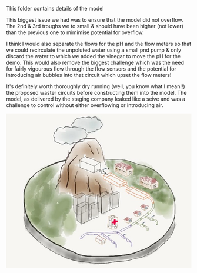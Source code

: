 This folder contains details of the model

This biggest issue we had was to ensure that the model did not overflow.  The 2nd & 3rd troughs we to small & should have been higher (not lower) than the previous one to mimimise potential for overflow.

I think I would also separate the flows for the pH and the flow meters so that we could recirculate the unpoluted water using a small pnd pump & only discard the water to which we added the vinegar to move the pH for the demo.  This would also remove the biggest challenge which was the need for fairly vigourous flow through the flow sensors and the potential for introducing air bubbles into that circuit which upset the flow meters!

It's definitely worth thoroughly dry running (well, you know what I mean!!) the proposed waster circuits before constructing them into the model.  The model, as delivered by the staging company leaked like a seive and was a challenge to control without either overflowing or introducing air.

![Sketch](modelsketch.jpg)
